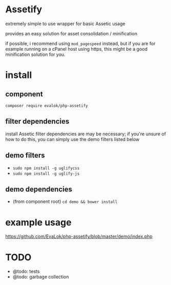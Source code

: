 # Assetify
extremely simple to use wrapper for basic Assetic usage

provides an easy solution for asset consolidation / minification

if possible, i recommend using `mod_pagespeed` instead, but if you are for example running on a cPanel host using https, this might be a good minification solution for you.

# install
## component
`composer require evalok/php-assetify`

## filter dependencies
install Assetic filter dependencies are may be necessary; if you're unsure of how to do this, you can simply use the demo filters listed below

## demo filters
- `sudo npm install -g uglifycss`
- `sudo npm install -g uglify-js`

## demo dependencies
- (from component root) `cd demo && bower install`

# example usage
https://github.com/EvaLok/php-assetify/blob/master/demo/index.php

# TODO
- @todo: tests
- @todo: garbage collection
 
